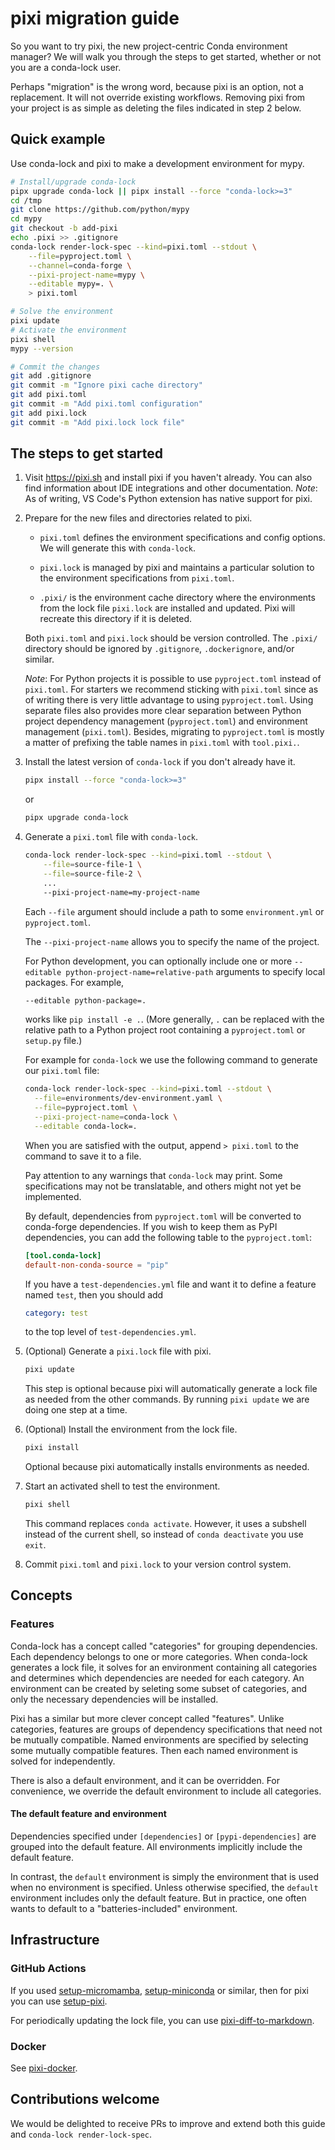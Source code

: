 # pixi migration guide

So you want to try pixi, the new project-centric Conda environment manager?
We will walk you through the steps to get started, whether or not you are a conda-lock user.

Perhaps "migration" is the wrong word, because pixi is an option, not a replacement.
It will not override existing workflows.
Removing pixi from your project is as simple as deleting the files indicated in step 2 below.

## Quick example

Use conda-lock and pixi to make a development environment for mypy.

```sh
# Install/upgrade conda-lock
pipx upgrade conda-lock || pipx install --force "conda-lock>=3"
cd /tmp
git clone https://github.com/python/mypy
cd mypy
git checkout -b add-pixi
echo .pixi >> .gitignore
conda-lock render-lock-spec --kind=pixi.toml --stdout \
    --file=pyproject.toml \
    --channel=conda-forge \
    --pixi-project-name=mypy \
    --editable mypy=. \
    > pixi.toml

# Solve the environment
pixi update
# Activate the environment
pixi shell
mypy --version

# Commit the changes
git add .gitignore
git commit -m "Ignore pixi cache directory"
git add pixi.toml
git commit -m "Add pixi.toml configuration"
git add pixi.lock
git commit -m "Add pixi.lock lock file"
```

## The steps to get started

1. Visit <https://pixi.sh> and install pixi if you haven't already.
    You can also find information about IDE integrations and other documentation.
    *Note*: As of writing, VS Code's Python extension has native support for pixi.

2. Prepare for the new files and directories related to pixi.

    - `pixi.toml` defines the environment specifications and config options. We will generate this with `conda-lock`.

    - `pixi.lock` is managed by pixi and maintains a particular solution to the environment specifications from `pixi.toml`.

    - `.pixi/` is the environment cache directory where the environments from the lock file `pixi.lock` are installed and updated.
        Pixi will recreate this directory if it is deleted.

    Both `pixi.toml` and `pixi.lock` should be version controlled. The `.pixi/` directory should be ignored by `.gitignore`, `.dockerignore`, and/or similar.

    *Note*: For Python projects it is possible to use `pyproject.toml` instead of `pixi.toml`.
    For starters we recommend sticking with `pixi.toml` since as of writing there is very little advantage to using `pyproject.toml`.
    Using separate files also provides more clear separation between Python project dependency management (`pyproject.toml`) and environment management (`pixi.toml`). Besides, migrating to `pyproject.toml` is mostly a matter of prefixing the table names in `pixi.toml` with `tool.pixi.`.

3. Install the latest version of `conda-lock` if you don't already have it.

    ```sh
    pipx install --force "conda-lock>=3"
    ```

    or

    ```sh
    pipx upgrade conda-lock
    ```

4. Generate a `pixi.toml` file with `conda-lock`.

    ```sh
    conda-lock render-lock-spec --kind=pixi.toml --stdout \
        --file=source-file-1 \
        --file=source-file-2 \
        ...
        --pixi-project-name=my-project-name
    ```

    Each `--file` argument should include a path to some `environment.yml` or `pyproject.toml`.

    The `--pixi-project-name` allows you to specify the name of the project.

    For Python development, you can optionally include one or more `--editable python-project-name=relative-path` arguments to specify local packages. For example,

    ```sh
    --editable python-package=.
    ```

    works like `pip install -e .`. (More generally, `.` can be replaced with the relative path to a Python project root containing a `pyproject.toml` or `setup.py` file.)

    For example for `conda-lock` we use the following command to generate our `pixi.toml` file:

    ```sh
    conda-lock render-lock-spec --kind=pixi.toml --stdout \
      --file=environments/dev-environment.yaml \
      --file=pyproject.toml \
      --pixi-project-name=conda-lock \
      --editable conda-lock=.
    ```

    When you are satisfied with the output, append `> pixi.toml` to the command to save it to a file.

    Pay attention to any warnings that `conda-lock` may print. Some specifications may not be translatable, and others might not yet be implemented.

    By default, dependencies from `pyproject.toml` will be converted to conda-forge dependencies. If you wish to keep them as PyPI dependencies, you can add the following table to the `pyproject.toml`:

    ```toml
    [tool.conda-lock]
    default-non-conda-source = "pip"
    ```

    If you have a `test-dependencies.yml` file and want it to define a feature named `test`, then you should add

    ```yaml
    category: test
    ```

    to the top level of `test-dependencies.yml`.

5. (Optional) Generate a `pixi.lock` file with pixi.

    ```sh
    pixi update
    ```

    This step is optional because pixi will automatically generate a lock file as needed from the other commands.
    By running `pixi update` we are doing one step at a time.

6. (Optional) Install the environment from the lock file.

    ```sh
    pixi install
    ```

    Optional because pixi automatically installs environments as needed.

7. Start an activated shell to test the environment.

    ```sh
    pixi shell
    ```

    This command replaces `conda activate`. However, it uses a subshell instead of the current shell, so instead of `conda deactivate` you use `exit`.

8. Commit `pixi.toml` and `pixi.lock` to your version control system.

## Concepts

### Features

Conda-lock has a concept called "categories" for grouping dependencies.
Each dependency belongs to one or more categories.
When conda-lock generates a lock file, it solves for an environment containing all categories and determines which dependencies are needed for each category.
An environment can be created by seleting some subset of categories, and only the necessary dependencies will be installed.

Pixi has a similar but more clever concept called "features".
Unlike categories, features are groups of dependency specifications that need not be mutually compatible.
Named environments are specified by selecting some mutually compatible features.
Then each named environment is solved for independently.

There is also a default environment, and it can be overridden.
For convenience, we override the default environment to include all categories.

#### The default feature and environment

Dependencies specified under `[dependencies]` or `[pypi-dependencies]` are grouped into the default feature.
All environments implicitly include the default feature.

In contrast, the `default` environment is simply the environment that is used when no environment is specified.
Unless otherwise specified, the `default` environment includes only the default feature.
But in practice, one often wants to default to a "batteries-included" environment.

## Infrastructure

### GitHub Actions

If you used [setup-micromamba](https://github.com/mamba-org/setup-micromamba), [setup-miniconda](https://github.com/conda-incubator/setup-miniconda) or similar, then for pixi you can use [setup-pixi](https://pixi.sh/latest/advanced/github_actions/).

For periodically updating the lock file, you can use [pixi-diff-to-markdown](https://pixi.sh/latest/advanced/updates_github_actions/).

### Docker

See [pixi-docker](https://github.com/prefix-dev/pixi-docker).

## Contributions welcome

We would be delighted to receive PRs to improve and extend both this guide and `conda-lock render-lock-spec`.
